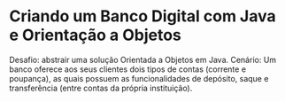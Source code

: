 # Criando um Banco Digital com Java e Orientação a Objetos

Desafio: abstrair uma solução Orientada a Objetos em Java. 
Cenário: Um banco oferece aos seus clientes dois tipos de contas (corrente e poupança), as quais possuem as funcionalidades de 
depósito, saque e transferência (entre contas da própria instituição).